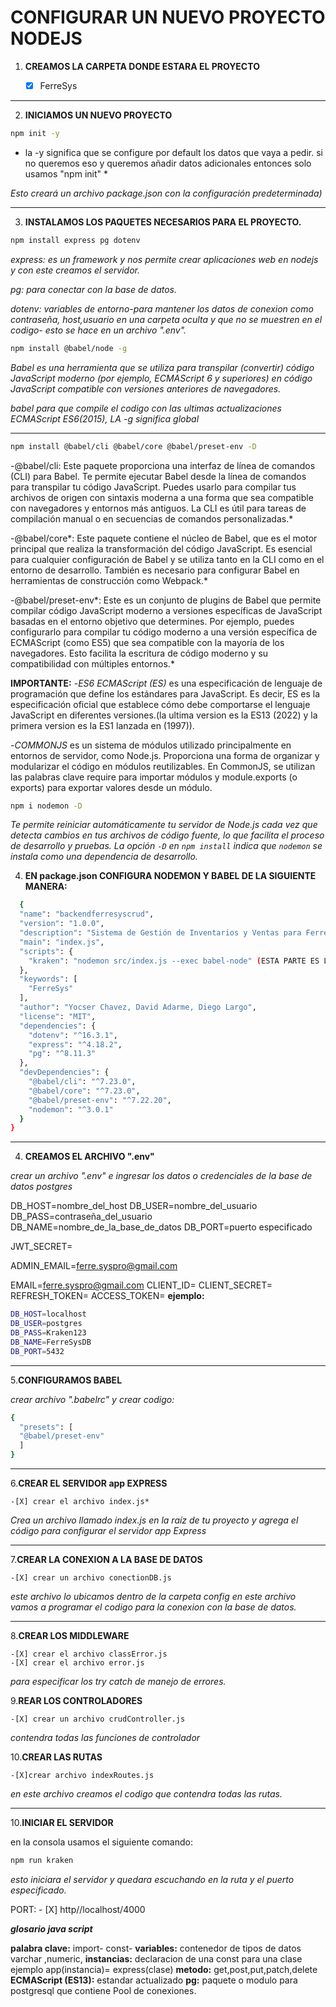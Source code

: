 
# CONFIGURAR UN NUEVO PROYECTO NODEJS

1. **CREAMOS LA CARPETA DONDE ESTARA EL PROYECTO**

    - [x] FerreSys
------

2. **INICIAMOS UN NUEVO PROYECTO**

```bash
npm init -y
``` 

* la -y significa que se configure por default los datos que vaya a pedir. si no queremos eso y queremos añadir datos adicionales entonces solo usamos "npm init" *

*Esto creará un archivo package.json con la configuración predeterminada)*

------

3. **INSTALAMOS LOS PAQUETES NECESARIOS PARA EL PROYECTO.**

```bash
npm install express pg dotenv
``` 

*express: es un framework y nos permite crear aplicaciones web en nodejs y con este creamos el servidor.*

*pg: para conectar con la base de datos.*

*dotenv: variables de entorno-para mantener los datos de conexion como contraseña, host,usuario en una carpeta oculta y que no se muestren en el codigo- esto se hace en un archivo ".env".*

```bash
npm install @babel/node -g
```

*Babel es una herramienta que se utiliza para transpilar (convertir) código JavaScript moderno (por ejemplo, 
 ECMAScript 6 y superiores) en código JavaScript compatible con versiones anteriores de navegadores.*

*babel para que compile el codigo con las ultimas actualizaciones ECMAScript ES6(2015), LA -g significa global*

------

```bash
npm install @babel/cli @babel/core @babel/preset-env -D
```

-@babel/cli: Este paquete proporciona una interfaz de línea de comandos (CLI) para Babel. Te permite ejecutar Babel desde la línea de comandos para transpilar tu código JavaScript. Puedes usarlo para compilar tus archivos de origen con sintaxis moderna a una forma que sea compatible con navegadores y entornos más antiguos. La CLI es útil para tareas de compilación manual o en secuencias de comandos personalizadas.*

-@babel/core*: Este paquete contiene el núcleo de Babel, que es el motor principal que realiza la transformación del código JavaScript. Es esencial para cualquier configuración de Babel y se utiliza tanto en la CLI como en el entorno de desarrollo. También es necesario para configurar Babel en herramientas de construcción como Webpack.*

-@babel/preset-env*: Este es un conjunto de plugins de Babel que permite compilar código JavaScript moderno a versiones específicas de JavaScript basadas en el entorno objetivo que determines. Por ejemplo, puedes configurarlo para compilar tu código moderno a una versión específica de ECMAScript (como ES5) que sea compatible con la mayoría de los navegadores. Esto facilita la escritura de código moderno y su compatibilidad con múltiples entornos.*

**IMPORTANTE:**
-*ES6 ECMAScript (ES)* es una especificación de lenguaje de programación que define los estándares para JavaScript. Es decir, ES es la especificación oficial que establece cómo debe comportarse el lenguaje JavaScript en diferentes versiones.(la ultima version es la ES13 (2022) y la primera version es la ES1 lanzada en (1997)).

-*COMMONJS* es un sistema de módulos utilizado principalmente en entornos de servidor, como Node.js. Proporciona una forma de organizar y modularizar el código en módulos reutilizables. En CommonJS, se utilizan las palabras clave require para importar módulos y module.exports (o exports) para exportar valores desde un módulo. 


```bash
npm i nodemon -D
```

*Te permite reiniciar automáticamente tu servidor de Node.js cada vez que detecta cambios en tus archivos de código fuente, lo que facilita el proceso de desarrollo y pruebas. La opción `-D` en `npm install` indica que `nodemon` se instala como una dependencia de desarrollo.*


4. **EN  package.json CONFIGURA NODEMON Y BABEL DE LA SIGUIENTE MANERA:**

```bash
  {
  "name": "backendferresyscrud",
  "version": "1.0.0",
  "description": "Sistema de Gestión de Inventarios y Ventas para Ferreterías en Node.js",
  "main": "index.js",
  "scripts": {
    "kraken": "nodemon src/index.js --exec babel-node" (ESTA PARTE ES LA QUE SE AGREGA PARA PODER CORRER NODEJS CON: npm run go)
  },
  "keywords": [
    "FerreSys"
  ],
  "author": "Yocser Chavez, David Adarme, Diego Largo",
  "license": "MIT",
  "dependencies": {
    "dotenv": "^16.3.1",
    "express": "^4.18.2",
    "pg": "^8.11.3"
  },
  "devDependencies": {
    "@babel/cli": "^7.23.0",
    "@babel/core": "^7.23.0",
    "@babel/preset-env": "^7.22.20",
    "nodemon": "^3.0.1"
  }
}
```

------

4. **CREAMOS EL ARCHIVO ".env"**

*crear un archivo ".env" e ingresar los datos o credenciales de la base de datos postgres*

DB_HOST=nombre_del_host 
DB_USER=nombre_del_usuario 
DB_PASS=contraseña_del_usuario 
DB_NAME=nombre_de_la_base_de_datos 
DB_PORT=puerto especificado

JWT_SECRET=


ADMIN_EMAIL=ferre.syspro@gmail.com

EMAIL=ferre.syspro@gmail.com
CLIENT_ID=
CLIENT_SECRET=
REFRESH_TOKEN=
ACCESS_TOKEN=
**ejemplo:**
```bash
DB_HOST=localhost
DB_USER=postgres
DB_PASS=Kraken123
DB_NAME=FerreSysDB
DB_PORT=5432
```
------------------------------------------------------------------------------------------------

5.**CONFIGURAMOS BABEL**

*crear archivo ".babelrc" y crear codigo:*


```bash
{
  "presets": [
  "@babel/preset-env"
  ]
}
```


------

6.**CREAR EL SERVIDOR app EXPRESS**

    -[X] crear el archivo index.js*
*Crea un archivo llamado index.js en la raíz de tu proyecto y agrega el código para configurar el servidor app Express*

------

7.**CREAR LA CONEXION A LA BASE DE DATOS**

    -[X] crear un archivo conectionDB.js
*este archivo lo ubicamos dentro de la carpeta config*
*en este archivo vamos a programar el codigo para la conexion con la base de datos.*

------

8.**CREAR LOS MIDDLEWARE**

    -[X] crear el archivo classError.js
    -[X] crear el archivo error.js

*para especificar los try catch de manejo de errores.*

9.**REAR LOS CONTROLADORES**

    -[X] crear un archivo crudController.js

*contendra todas las funciones de controlador*

10.**CREAR LAS RUTAS**

    -[X]crear archivo indexRoutes.js

*en este archivo creamos el codigo que contendra todas las rutas.*

------

10.**INICIAR EL SERVIDOR**

en la consola usamos el siguiente comando:

```bash
npm run kraken
```

*esto iniciara el servidor y quedara escuchando en la ruta y el puerto especificado.*

PORT: - [X] http//localhost/4000

***glosario java script***

**palabra clave:** import- const- 
**variables:** contenedor de tipos de datos varchar ,numeric,
**instancias:** declaracion de una const para una clase ejemplo app(instancia)= express(clase)
**metodo:** get,post,put,patch,delete 
**ECMAScript (ES13):** estandar actualizado
**pg:** paquete o modulo para postgresql que contiene Pool de conexiones.
